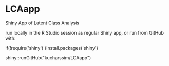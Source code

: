 # LCAapp
Shiny App of Latent Class Analysis

run locally in the R Studio session as regular Shiny app, or run from GitHub with:

if(!require('shiny') {install.packages('shiny'}

shiny::runGitHub("kucharssim/LCAapp")

